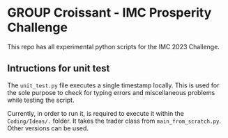 # GROUP Croissant - IMC Prosperity Challenge

This repo has all experimental python scripts for the IMC 2023 Challenge.

## Intructions for unit test
The `unit_test.py` file executes a single timestamp locally. 
This is used for the sole purpose to check for typing errors and miscellaneous problems while testing the script.

Currently, in order to run it, is required to execute it within the `Coding/Ideas/.` folder. It takes the trader class
from `main_from_scratch.py`. Other versions can be used.
